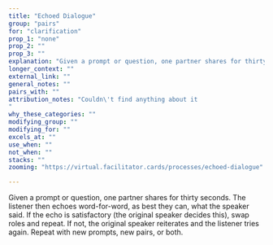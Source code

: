 ```yaml
---
title: "Echoed Dialogue"
group: "pairs"
for: "clarification"
prop_1: "none"
prop_2: ""
prop_3: ""
explanation: "Given a prompt or question, one partner shares for thirty seconds. The listener then echoes word-for-word, as best they can, what the speaker said. If the echo is satisfactory (the original speaker decides this), swap roles and repeat. If not, the original speaker reiterates and the listener tries again. Repeat with new prompts, new pairs, or both."
longer_context: ""
external_link: ""
general_notes: ""
pairs_with: ""
attribution_notes: "Couldn\'t find anything about it
"
why_these_categories: ""
modifying_group: ""
modifying_for: ""
excels_at: ""
use_when: ""
not_when: ""
stacks: ""
zooming: "https://virtual.facilitator.cards/processes/echoed-dialogue"

---
```


Given a prompt or question, one partner shares for thirty seconds. The listener then echoes word-for-word, as best they can, what the speaker said. If the echo is satisfactory (the original speaker decides this), swap roles and repeat. If not, the original speaker reiterates and the listener tries again. Repeat with new prompts, new pairs, or both.
